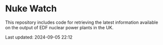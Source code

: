 # Nuke Watch

This repository includes code for retrieving the latest information available on the output of EDF nuclear power plants in the UK.

Last updated: 2024-09-05 22:12